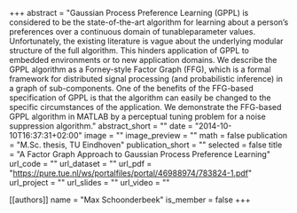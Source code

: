 +++
abstract = "Gaussian  Process  Preference  Learning  (GPPL)  is considered to be the state-of-the-art algorithm for learning about a  person’s  preferences  over  a  continuous domain  of tunableparameter values. Unfortunately, the existing literature is vague about  the  underlying  modular  structure  of  the  full  algorithm. This hinders application of GPPL to embedded environments or to new application domains. We describe the GPPL algorithm as a Forney-style Factor Graph (FFG), which is a formal framework for  distributed  signal  processing  (and  probabilistic  inference) in a graph of sub-components. One of the benefits of the FFG-based specification of GPPL is that the algorithm can easily be changed to the specific circumstances of the application. We demonstrate the  FFG-based  GPPL  algorithm  in  MATLAB  by  a  perceptual tuning problem for a noise suppression algorithm."
abstract_short = ""
date = "2014-10-10T16:37:31+02:00"
image = ""
image_preview = ""
math = false
publication = "M.Sc. thesis, TU Eindhoven"
publication_short = ""
selected = false
title = "A Factor Graph Approach to Gaussian Process Preference Learning"
url_code = ""
url_dataset = ""
url_pdf = "https://pure.tue.nl/ws/portalfiles/portal/46988974/783824-1.pdf"
url_project = ""
url_slides = ""
url_video = ""

[[authors]]
    name = "Max Schoonderbeek"
    is_member = false
+++
